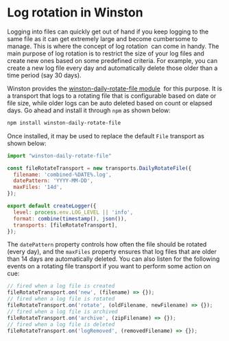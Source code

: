 # Log rotation in Winston

Logging into files can quickly get out of hand if you keep logging to the same file as it can get extremely large and become cumbersome to manage. This is where the concept of log rotation  can come in handy. The main purpose of log rotation is to restrict the size of your log files and create new ones based on some predefined criteria. For example, you can create a new log file every day and automatically delete those older than a time period (say 30 days).

Winston provides the [winston-daily-rotate-file module](https://github.com/winstonjs/winston-daily-rotate-file)  for this purpose. It is a transport that logs to a rotating file that is configurable based on date or file size, while older logs can be auto deleted based on count or elapsed days. Go ahead and install it through `npm` as shown below:

```bash
npm install winston-daily-rotate-file
```

Once installed, it may be used to replace the default `File` transport as shown below:

```jsx
import "winston-daily-rotate-file"

const fileRotateTransport = new transports.DailyRotateFile({
  filename: 'combined-%DATE%.log',
  datePattern: 'YYYY-MM-DD',
  maxFiles: '14d',
});

export default createLogger({
  level: process.env.LOG_LEVEL || 'info',
  format: combine(timestamp(), json()),
  transports: [fileRotateTransport],
});
```

The `datePattern` property controls how often the file should be rotated (every day), and the `maxFiles` property ensures that log files that are older than 14 days are automatically deleted. You can also listen for the following events on a rotating file transport if you want to perform some action on cue:

```jsx
// fired when a log file is created
fileRotateTransport.on('new', (filename) => {});
// fired when a log file is rotated
fileRotateTransport.on('rotate', (oldFilename, newFilename) => {});
// fired when a log file is archived
fileRotateTransport.on('archive', (zipFilename) => {});
// fired when a log file is deleted
fileRotateTransport.on('logRemoved', (removedFilename) => {});
```